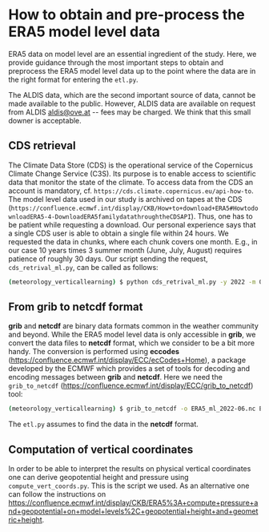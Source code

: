 How to obtain and pre-process the ERA5 model level data
=======================================================

ERA5 data on model level are an essential ingredient of the study.
Here, we provide guidance through the most important steps to
obtain and preprocess the ERA5 model level data up to the point
where the data are in the right format for entering the `etl.py`.

The ALDIS data, which are the second important source of data,
cannot be made available to the public. However, ALDIS data are
available on request from ALDIS <aldis@ove.at> -- fees may be charged.
We think that this small downer is acceptable.

CDS retrieval
-------------

The Climate Data Store (CDS) is the operational service of the
Copernicus Climate Change Service (C3S). Its purpose is to enable
access to scientific data that monitor the state of the climate.
To access data from the CDS an account is mandatory, cf.
`https://cds.climate.copernicus.eu/api-how-to`. The model level data
used in our study is archived on tapes at the CDS
(`https://confluence.ecmwf.int/display/CKB/How+to+download+ERA5#HowtodownloadERA5-4-DownloadERA5familydatathroughtheCDSAPI`).
Thus, one has to be patient while requesting a download. Our
personal experience says that a single CDS user is able to obtain
a single file within 24 hours. We requested the data in chunks, where
each chunk covers one month. E.g., in our case 10 years times 3 summer
month (June, July, August) requires patience of roughly 30 days.
Our script sending the request, `cds_retrival_ml.py`, can be called
as follows:

```bash
(meteorology_verticallearning) $ python cds_retrival_ml.py -y 2022 -m 06
```

From grib to netcdf format
--------------------------

**grib** and **netcdf** are binary data formats common in the weather
community and beyond. While the ERA5 model level data is only accessible
in **grib**, we convert the data files to **netcdf** format, which we
consider to be a bit more handy. The conversion is performed using
**eccodes** (https://confluence.ecmwf.int/display/ECC/ecCodes+Home),
a package developed by the ECMWF which provides a set of tools for
decoding and encoding messages between **grib** and **netcdf**.
Here we need the `grib_to_netcdf` (https://confluence.ecmwf.int/display/ECC/grib_to_netcdf) tool:

```bash
(meteorology_verticallearning) $ grib_to_netcdf -o ERA5_ml_2022-06.nc ERA5_ml_2022-06.grib
```

The `etl.py` assumes to find the data in the **netcdf** format.

Computation of vertical coordinates
-----------------------------------

In order to be able to interpret the results on physical
vertical coordinates one can derive geopotential height
and pressure using `compute_vert_coords.py`. This is the
script we used. As an alternative one can follow the
instructions on https://confluence.ecmwf.int/display/CKB/ERA5%3A+compute+pressure+and+geopotential+on+model+levels%2C+geopotential+height+and+geometric+height.
